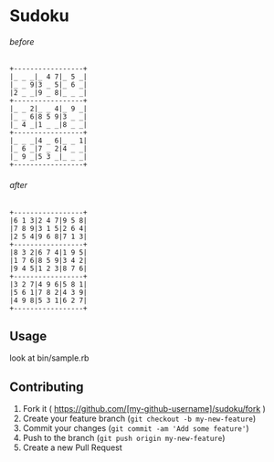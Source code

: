 # Sudoku

###### before
    +-----------------+
    |_ _ _|_ 4 7|_ 5 _|
    |_ _ 9|3 _ 5|_ 6 _|
    |2 _ _|9 _ 8|_ _ _|
    +-----------------+
    |_ _ 2|_ _ 4|_ 9 _|
    |_ _ 6|8 5 9|3 _ _|
    |_ 4 _|1 _ _|8 _ _|
    +-----------------+
    |_ _ _|4 _ 6|_ _ 1|
    |_ 6 _|7 _ 2|4 _ _|
    |_ 9 _|5 3 _|_ _ _|
    +-----------------+

###### after
    +-----------------+
    |6 1 3|2 4 7|9 5 8|
    |7 8 9|3 1 5|2 6 4|
    |2 5 4|9 6 8|7 1 3|
    +-----------------+
    |8 3 2|6 7 4|1 9 5|
    |1 7 6|8 5 9|3 4 2|
    |9 4 5|1 2 3|8 7 6|
    +-----------------+
    |3 2 7|4 9 6|5 8 1|
    |5 6 1|7 8 2|4 3 9|
    |4 9 8|5 3 1|6 2 7|
    +-----------------+


## Usage

look at bin/sample.rb


## Contributing

1. Fork it ( https://github.com/[my-github-username]/sudoku/fork )
2. Create your feature branch (`git checkout -b my-new-feature`)
3. Commit your changes (`git commit -am 'Add some feature'`)
4. Push to the branch (`git push origin my-new-feature`)
5. Create a new Pull Request

